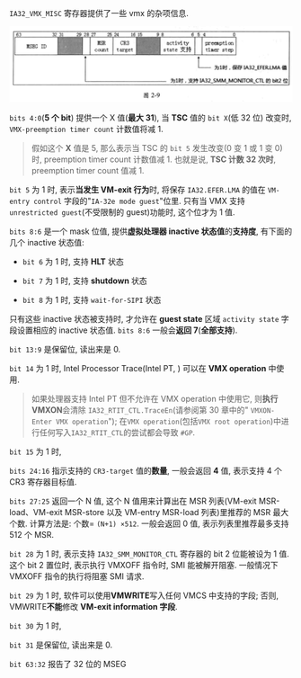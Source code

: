 

`IA32_VMX_MISC` 寄存器提供了一些 vmx 的杂项信息.

![2020-06-28-23-20-30.png](./images/2020-06-28-23-20-30.png)

`bits 4:0`(**5 个 bit**) 提供一个 X 值(**最大 31**), 当 **TSC** 值的 `bit X`(低 32 位) 改变时, `VMX-preemption timer count` 计数值将减 1.

>假如这个 **X** 值是 5, 那么表示当 TSC 的 `bit 5` 发生改变(0 变 1 或 1 变 0) 时, preemption timer count 计数值减 1. 也就是说, **TSC 计数 32 次时**, preemption timer count 值减 1.

`bit 5` 为 1 时, 表示**当发生 VM-exit 行为**时, 将保存 `IA32.EFER.LMA` 的值在 `VM-entry control` 字段的"`IA-32e mode guest`"位里. 只有当 VMX 支持 `unrestricted guest`(不受限制的 guest)功能时, 这个位才为 1 值.

`bits 8:6` 是一个 mask 位值, 提供**虚拟处理器 inactive 状态值**的**支持度**, 有下面的几个 inactive 状态值:

* `bit 6` 为 1 时, 支持 **HLT** 状态

* `bit 7` 为 1 时, 支持 **shutdown** 状态

* `bit 8` 为 1 时, 支持 `wait-for-SIPI` 状态

只有这些 inactive 状态被支持时, 才允许在 **guest state** 区域 `activity state` 字段设置相应的 inactive 状态值. `bits 8:6` 一般会**返回 7**(**全部支持**).

`bit 13:9` 是保留位, 读出来是 0.

`bit 14` 为 1 时, Intel Processor Trace(Intel PT, ) 可以在 **VMX operation** 中使用.

> 如果处理器支持 Intel PT 但不允许在 VMX operation 中使用它, 则**执行 VMXON**会清除 `IA32_RTIT_CTL.TraceEn`(请参阅第 30 章中的" `VMXON-Enter VMX operation`"); 在`VMX operation`(包括`VMX root operation`)中进行任何写入`IA32_RTIT_CTL`的尝试都会导致 `#GP`.

`bit 15` 为 1 时,

`bits 24:16` 指示支持的 `CR3-target` 值的**数量**, 一般会返回 **4** 值, 表示支持 4 个 CR3 寄存器目标值.

`bits 27:25` 返回一个 N 值, 这个 N 值用来计算出在 MSR 列表(VM-exit MSR-load、VM-exit MSR-store 以及 VM-entry MSR-load 列表)里推荐的 MSR 最大个数. 计算方法是: 个数= `(N+1) ×512`. 一般会返回 0 值, 表示列表里推荐最多支持 512 个 MSR.

`bit 28` 为 1 时, 表示支持 `IA32_SMM_MONITOR_CTL` 寄存器的 bit 2 位能被设为 1 值. 这个 bit 2 置位时, 表示执行 VMXOFF 指令时, SMI 能被解开阻塞. 一般情况下  VMXOFF 指令的执行将阻塞 SMI 请求.

`bit 29` 为 1 时, 软件可以使用**VMWRITE**写入任何 VMCS 中支持的字段; 否则, VMWRITE**不能**修改 **VM-exit information 字段**.

`bit 30` 为 1 时,

`bit 31` 是保留位, 读出来是 0.

`bit 63:32` 报告了 32 位的 MSEG


